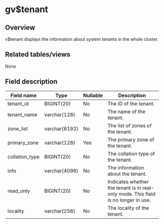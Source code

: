 gv$tenant 
==============================



Overview 
-----------------

v$tenant displays the information about system tenants in the whole cluster. 

Related tables/views 
-----------------------------

None

Field description 
--------------------------



| **Field name** |   **Type**    | **Nullable** |                                  **Description**                                   |
|----------------|---------------|--------------|------------------------------------------------------------------------------------|
| tenant_id      | BIGINT(20)    | No           | The ID of the tenant.                                                              |
| tenant_name    | varchar(128)  | No           | The name of the tenant.                                                            |
| zone_list      | varchar(8192) | No           | The list of zones of the tenant.                                                   |
| primary_zone   | varchar(128)  | Yes          | The primary zone of the tenant.                                                    |
| collation_type | BIGINT(20)    | No           | The collation type of the tenant.                                                  |
| info           | varchar(4096) | No           | The information about the tenant.                                                  |
| read_only      | BIGINT(20)    | No           | Indicates whether the tenant is in real-only mode. This field is no longer in use. |
| locality       | varchar(256)  | No           | The locality of the tenant.                                                        |


